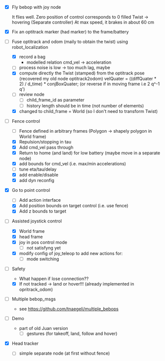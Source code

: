 - [x] Fly bebop with joy node

  It flies well. Zero position of control corresponds to 0 filled Twist -> hovering (Separate controller)
  At max speed, it brakes in about 60 cm

- [x] Fix an optitrack marker (had marker) to the frame/battery
- [ ] Fuse optitrack and odom (maily to obtain the twist) using robot_localization
  - [x] record a bag
    - modelled relation cmd_vel -> acceleration
  - [ ] process noise is low -> too much lag, maybe
  - [x] compute directly the Twist (stamped) from the optitrack pose (recovered my old node optitrack2odom)
    velQuater = ((diffQuater * 2) / d_time) * conjBoxQuater; (or reverse if in moving frame i.e 2 q^-1 q')
  - [ ] review node
    - [ ] child_frame_id as parameter
    - [ ] history length should be in time (not number of elements)
  - [x] changed to child_frame = World (so I don't need to transform Twist)
- [ ] Fence control
  - [ ] Fence defined in arbitrary frames (Polygon -> shapely polygon in World frame)
  - [x] Repulsion/stopping in tau
  - [x] Add cmd_vel pass through
  - [x] Return to home (and land) for low battery (maybe move in a separate node)
  - [x] add bounds for cmd_vel (i.e. max/min accelerations)
  - [ ] tune eta/tau/delay
  - [x] add enable/disable
  - [x] add dyn reconfig
- [x] Go to point control
  - [ ] Add action interface
  - [x] Add position bounds on target control (i.e. use fence)
  - [x] Add z bounds to target

- [ ] Assisted joystick control
  - [x] World frame
  - [x] head frame
  - [x] joy in pos control mode
    - [ ] not satisfyng yet
  - [x] modify config of joy_teleop to add new actions for:
    - [ ] mode switching
- [ ] Safety
  - What happen if lose connection??
  - [x] If not tracked -> land or hover!!! (already implemented in opritrack_odom)

- [ ] Multiple bebop_msgs
  - see https://github.com/tnaegeli/multiple_bebops

- [ ] Demo
  - part of old Juan version
    - [ ] gestures (for takeoff, land, follow and hover)

- [x] Head tracker
  - [ ] simple separate node (at first without fence)
